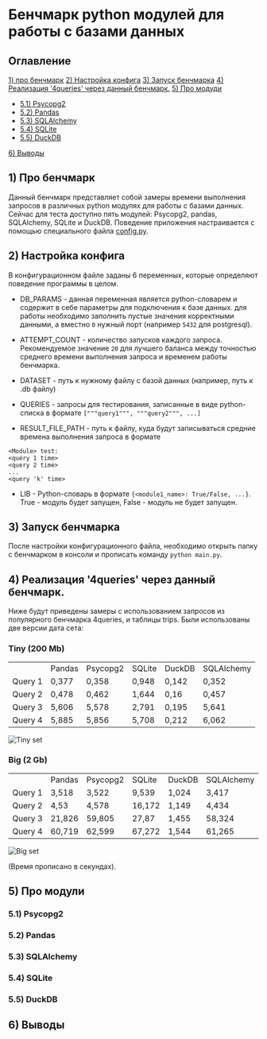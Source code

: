 # Бенчмарк python модулей для работы с базами данных

## Оглавление
[1) про бенчмарк](#1-про-бенчмарк)
[2) Настройка конфига](#2-настройка-конфига)
[3) Запуск бенчмарка](#3-запуск-бенчмарка)
[4) Реализация '4queries' через данный бенчмарк.](#4-реализация-4queries-через-данный-бенчмарк)
[5) Про модуди](#5-про-модули)
  - [5.1) Psycopg2](#51-psycopg2)
  - [5.2) Pandas](#52-pandas)
  - [5.3) SQLAlchemy](#53-sqlalchemy)
  - [5.4) SQLite](#54-sqlite)
  - [5.5) DuckDB](#55-duckdb)

[6) Выводы](#6-выводы)

## 1) Про бенчмарк

Данный бенчмарк представляет собой замеры времени выполнения запросов в различных python модулях для работы с базами данных. Сейчас для теста доступно пять модулей: Psycopg2, pandas, SQLAlchemy, SQLite и DuckDB. Поведение приложения настраивается с помощью специального файла [config.py](https://github.com/VladZF/Lab3DB/blob/master/config.py).

## 2) Настройка конфига

В конфигурационном файле заданы 6 переменных, которые определяют поведение программы в целом.

- DB_PARAMS - данная переменная является python-словарем и содержит в себе параметры для подключения к базе данных. для работы необходимо заполнить пустые значения корректными данными, а вместно ```0``` нужный порт (например ```5432``` для postgresql).

- ATTEMPT_COUNT - количество запусков каждого запроса. Рекомендуемое значение ```20``` для лучшего баланса между точностью среднего времени выполнения запроса и временем работы бенчмарка.

- DATASET - путь к нужному файлу с базой данных (например, путь к .db файлу)

- QUERIES - запросы для тестирования, записанные в виде python-списка в формате ```["""query1""", """query2""", ...]```

- RESULT_FILE_PATH - путь к файлу, куда будут записываться средние времена выполнения запроса в формате
```
<Module> test:
<query 1 time>
<query 2 time>
...
<query 'k' time>
```

- LIB - Python-словарь в формате ```{<module1_name>: True/False, ...}```. True - модуль будет запущен, False - модуль не будет запущен.

## 3) Запуск бенчмарка

После настройки конфигурационного файла, необходимо открыть папку с бенчмарком в консоли и прописать команду ```python main.py```.


## 4) Реализация '4queries' через данный бенчмарк.

Ниже будут приведены замеры с использованием запросов из популярного бенчмарка 4queries, и таблицы trips. Были использованы две версии дата сета:


### Tiny (200 Mb)

|   |   |   |   |   |   |
|---|---|---|---|---|---|
||Pandas|Psycopg2|SQLite|DuckDB|SQLAlchemy|
|Query 1|0,377|0,358|0,948|0,142|0,352|
|Query 2|0,478|0,462|1,644|0,16|0,457|
|Query 3|5,606|5,578|2,791|0,195|5,641|
|Query 4|5,885|5,856|5,708|0,212|6,062|

![Tiny set](E:\Projects\lab3_db\pictures\TinySet.png)

### Big (2 Gb)

|   |   |   |   |   |   |
|---|---|---|---|---|---|
||Pandas|Psycopg2|SQLite|DuckDB|SQLAlchemy|
|Query 1|3,518|3,522|9,539|1,024|3,417|
|Query 2|4,53|4,578|16,172|1,149|4,434|
|Query 3|21,826|59,805|27,87|1,455|58,324|
|Query 4|60,719|62,599|67,272|1,544|61,265|

![Big set](E:\Projects\lab3_db\pictures\BigSet.png)

(Время прописано в секундах).

## 5) Про модули

### 5.1) Psycopg2

### 5.2) Pandas

### 5.3) SQLAlchemy

### 5.4) SQLite

### 5.5) DuckDB

## 6) Выводы
